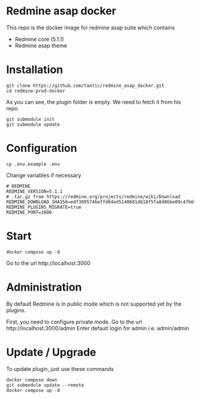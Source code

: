 # Redmine asap docker

This repo is the docker image for redmine asap suite which contains
* Redmine core (5.1.1)
* Redmine asap theme

# Installation

```
git clone https://github.com/tantic/redmine_asap_docker.git
cd redmine-prod-docker
```

As you can see, the plugin folder is empty. We need to fetch it from his repo.

```
git submodule init
git submodule update
```

# Configuration

```
cp .env.example .env
```

Change variables if necessary
```
# REDMINE
REDMINE_VERSION=5.1.1
# .tar.gz from https://redmine.org/projects/redmine/wiki/Download
REDMINE_DOWNLOAD_SHA256=edf3095746effd04ad5140681d618f5fa8d06be09c47b6f8b615dcad0b753e6e
REDMINE_PLUGINS_MIGRATE=true
REDMINE_PORT=3000
```

# Start

```
docker compose up -d
```

Go to the url http://localhost:3000

# Administration

By default Redmine is in public mode which is not supported yet by the plugins.

First, you need to configure private mode.
Go to the url http://localhost:3000/admin
Enter default login for admin i.e. admin/admin

# Update / Upgrade

To update plugin, just use these commands
```
docker compose down
git submodule update --remote
docker compose up -d
```